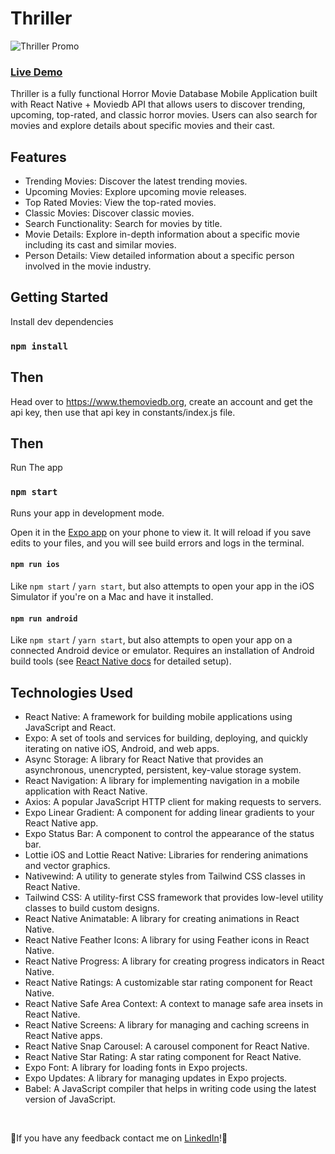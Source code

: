 # Thriller
![Thriller Promo](https://github.com/cooptothe/Thriller/assets/113931110/42e7d9af-d4ac-46a4-b889-2d249ee459ca)
### [Live Demo](https://expo.dev/@cooptothe/Thriller)
Thriller is a fully functional Horror Movie Database Mobile Application built with React Native + Moviedb API that allows users to discover trending, upcoming, top-rated, and classic horror movies. Users can also search for movies and explore details about specific movies and their cast.

## Features
- Trending Movies: Discover the latest trending movies.
- Upcoming Movies: Explore upcoming movie releases.
- Top Rated Movies: View the top-rated movies.
- Classic Movies: Discover classic movies.
- Search Functionality: Search for movies by title.
- Movie Details: Explore in-depth information about a specific movie including its cast and similar movies.
- Person Details: View detailed information about a specific person involved in the movie industry.

## Getting Started

Install dev dependencies

### `npm install`

## Then

Head over to https://www.themoviedb.org, create an account and get the api key, then use that api key in constants/index.js file.

## Then

Run The app

### `npm start`

Runs your app in development mode.

Open it in the [Expo app](https://expo.io) on your phone to view it. It will reload if you save edits to your files, and you will see build errors and logs in the terminal.

#### `npm run ios`

Like `npm start` / `yarn start`, but also attempts to open your app in the iOS Simulator if you're on a Mac and have it installed.

#### `npm run android`

Like `npm start` / `yarn start`, but also attempts to open your app on a connected Android device or emulator. Requires an installation of Android build tools (see [React Native docs](https://facebook.github.io/react-native/docs/getting-started.html) for detailed setup).

## Technologies Used
- React Native: A framework for building mobile applications using JavaScript and React.
- Expo: A set of tools and services for building, deploying, and quickly iterating on native iOS, Android, and web apps.
- Async Storage: A library for React Native that provides an asynchronous, unencrypted, persistent, key-value storage system.
- React Navigation: A library for implementing navigation in a mobile application with React Native.
- Axios: A popular JavaScript HTTP client for making requests to servers.
- Expo Linear Gradient: A component for adding linear gradients to your React Native app.
- Expo Status Bar: A component to control the appearance of the status bar.
- Lottie iOS and Lottie React Native: Libraries for rendering animations and vector graphics.
- Nativewind: A utility to generate styles from Tailwind CSS classes in React Native.
- Tailwind CSS: A utility-first CSS framework that provides low-level utility classes to build custom designs.
- React Native Animatable: A library for creating animations in React Native.
- React Native Feather Icons: A library for using Feather icons in React Native.
- React Native Progress: A library for creating progress indicators in React Native.
- React Native Ratings: A customizable star rating component for React Native.
- React Native Safe Area Context: A context to manage safe area insets in React Native.
- React Native Screens: A library for managing and caching screens in React Native apps.
- React Native Snap Carousel: A carousel component for React Native.
- React Native Star Rating: A star rating component for React Native.
- Expo Font: A library for loading fonts in Expo projects.
- Expo Updates: A library for managing updates in Expo projects.
- Babel: A JavaScript compiler that helps in writing code using the latest version of JavaScript.

<br />

👻If you have any feedback contact me on [LinkedIn](https://www.linkedin.com/in/edwardcooperii/)!🎃
